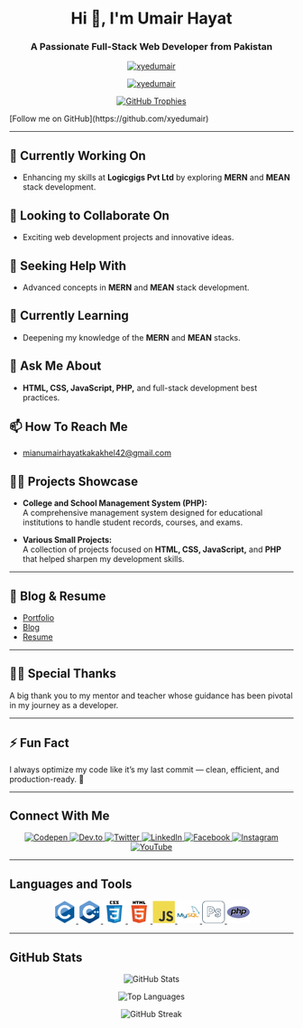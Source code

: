 <h1 align="center">Hi 👋, I'm Umair Hayat</h1>
<h3 align="center">A Passionate Full-Stack Web Developer from Pakistan</h3>

<p align="center">
  <a href="https://github.com/xyedumair">
    <img src="https://komarev.com/ghpvc/?username=xyedumair&label=Profile%20views&color=0e75b6&style=flat" alt="xyedumair" />
  </a>
</p>

<p align="center">
  <a href="https://github.com/ryo-ma/github-profile-trophy">
    <img src="https://github-profile-trophy.vercel.app/?username=xyedumair" alt="xyedumair" />
  </a>
</p>
<p align="center">
  <a href="https://github.com/ryo-ma/github-profile-trophy">
    <img src="https://github-profile-trophy.vercel.app/?username=syedumair001" alt="GitHub Trophies" />
  </a>
</p>

</p>
[Follow me on GitHub](https://github.com/xyedumair)

---------------

## 🔭 Currently Working On

- Enhancing my skills at **Logicgigs Pvt Ltd** by exploring **MERN** and **MEAN** stack development.

## 👯 Looking to Collaborate On

- Exciting web development projects and innovative ideas.

## 🤝 Seeking Help With

- Advanced concepts in **MERN** and **MEAN** stack development.

## 🌱 Currently Learning

- Deepening my knowledge of the **MERN** and **MEAN** stacks.

## 💬 Ask Me About

- **HTML, CSS, JavaScript, PHP,** and full-stack development best practices.

## 📫 How To Reach Me

- [mianumairhayatkakakhel42@gmail.com](mailto:mianumairhayatkakakhel42@gmail.com)

## 👨‍💻 Projects Showcase

- **College and School Management System (PHP):**  
  A comprehensive management system designed for educational institutions to handle student records, courses, and exams.
  
- **Various Small Projects:**  
  A collection of projects focused on **HTML, CSS, JavaScript,** and **PHP** that helped sharpen my development skills.

---

## 📝 Blog & Resume

- [Portfolio](#)  
- [Blog](#)  
- [Resume](#)

---

## 👨‍🏫 Special Thanks

A big thank you to my mentor and teacher whose guidance has been pivotal in my journey as a developer.

---

## ⚡ Fun Fact

I always optimize my code like it’s my last commit — clean, efficient, and production-ready. 🚀

---

## Connect With Me

<p align="center">
  <a href="https://codepen.io/umairhayat" target="_blank">
    <img src="https://raw.githubusercontent.com/rahuldkjain/github-profile-readme-generator/master/src/images/icons/Social/codepen.svg" alt="Codepen" width="40" height="40" />
  </a>
  <a href="https://dev.to/umairhayat" target="_blank">
    <img src="https://raw.githubusercontent.com/rahuldkjain/github-profile-readme-generator/master/src/images/icons/Social/devto.svg" alt="Dev.to" width="40" height="40" />
  </a>
  <a href="https://twitter.com/umairhayat" target="_blank">
    <img src="https://raw.githubusercontent.com/rahuldkjain/github-profile-readme-generator/master/src/images/icons/Social/twitter.svg" alt="Twitter" width="40" height="40" />
  </a>
  <a href="https://linkedin.com/in/xyedumair" target="_blank">
    <img src="https://raw.githubusercontent.com/rahuldkjain/github-profile-readme-generator/master/src/images/icons/Social/linked-in-alt.svg" alt="LinkedIn" width="40" height="40" />
  </a>
  <a href="https://fb.com/xyedumair" target="_blank">
    <img src="https://raw.githubusercontent.com/rahuldkjain/github-profile-readme-generator/master/src/images/icons/Social/facebook.svg" alt="Facebook" width="40" height="40" />
  </a>
  <a href="https://instagram.com/xyedumair" target="_blank">
    <img src="https://raw.githubusercontent.com/rahuldkjain/github-profile-readme-generator/master/src/images/icons/Social/instagram.svg" alt="Instagram" width="40" height="40" />
  </a>
  <a href="https://www.youtube.com/c/xyedumair" target="_blank">
    <img src="https://raw.githubusercontent.com/rahuldkjain/github-profile-readme-generator/master/src/images/icons/Social/youtube.svg" alt="YouTube" width="40" height="40" />
  </a>
</p>

---

## Languages and Tools

<p align="center">
  <a href="https://www.cprogramming.com/" target="_blank">
    <img src="https://raw.githubusercontent.com/devicons/devicon/master/icons/c/c-original.svg" alt="C" width="40" height="40"/>
  </a>
  <a href="https://www.w3schools.com/cpp/" target="_blank">
    <img src="https://raw.githubusercontent.com/devicons/devicon/master/icons/cplusplus/cplusplus-original.svg" alt="C++" width="40" height="40"/>
  </a>
  <a href="https://www.w3schools.com/css/" target="_blank">
    <img src="https://raw.githubusercontent.com/devicons/devicon/master/icons/css3/css3-original-wordmark.svg" alt="CSS3" width="40" height="40"/>
  </a>
  <a href="https://www.w3.org/html/" target="_blank">
    <img src="https://raw.githubusercontent.com/devicons/devicon/master/icons/html5/html5-original-wordmark.svg" alt="HTML5" width="40" height="40"/>
  </a>
  <a href="https://developer.mozilla.org/en-US/docs/Web/JavaScript" target="_blank">
    <img src="https://raw.githubusercontent.com/devicons/devicon/master/icons/javascript/javascript-original.svg" alt="JavaScript" width="40" height="40"/>
  </a>
  <a href="https://www.mysql.com/" target="_blank">
    <img src="https://raw.githubusercontent.com/devicons/devicon/master/icons/mysql/mysql-original-wordmark.svg" alt="MySQL" width="40" height="40"/>
  </a>
  <a href="https://www.photoshop.com/en" target="_blank">
    <img src="https://raw.githubusercontent.com/devicons/devicon/master/icons/photoshop/photoshop-line.svg" alt="Photoshop" width="40" height="40"/>
  </a>
  <a href="https://www.php.net" target="_blank">
    <img src="https://raw.githubusercontent.com/devicons/devicon/master/icons/php/php-original.svg" alt="PHP" width="40" height="40"/>
  </a>
</p>

---

## GitHub Stats

<p align="center">
  <img src="https://github-readme-stats.vercel.app/api?username=xyedumair&show_icons=true&locale=en" alt="GitHub Stats" />
</p>

<p align="center">
  <img src="https://github-readme-stats.vercel.app/api/top-langs/?username=xyedumair&layout=compact&langs_count=8" alt="Top Languages" />
</p>

<p align="center">
  <img src="https://github-readme-streak-stats.herokuapp.com/?user=xyedumair" alt="GitHub Streak" />
</p>
